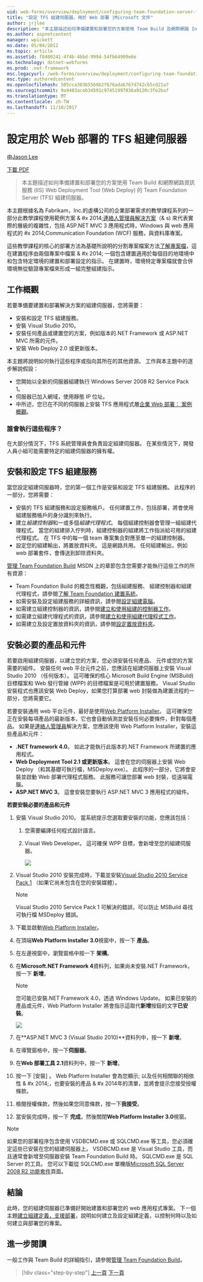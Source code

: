 ```yaml
---
uid: web-forms/overview/deployment/configuring-team-foundation-server-for-web-deployment/configuring-a-tfs-build-server-for-web-deployment
title: "設定 TFS 組建伺服器，用於 Web 部署 |Microsoft 文件"
author: jrjlee
description: "本主題描述如何準備建置和部署您的方案使用 Team Build 及網際網路 Informat Team Foundation Server (TFS) 組建伺服器..."
ms.author: aspnetcontent
manager: wpickett
ms.date: 05/04/2012
ms.topic: article
ms.assetid: f8400241-4f4b-4bbd-9994-54fb64909e6e
ms.technology: dotnet-webforms
ms.prod: .net-framework
msc.legacyurl: /web-forms/overview/deployment/configuring-team-foundation-server-for-web-deployment/configuring-a-tfs-build-server-for-web-deployment
msc.type: authoredcontent
ms.openlocfilehash: 505cca303b5569b2f676adab767d742cb5cd21a7
ms.sourcegitcommit: 9a9483aceb34591c97451997036a9120c3fe2baf
ms.translationtype: MT
ms.contentlocale: zh-TW
ms.lasthandoff: 11/10/2017
---
```

<a name="configuring-a-tfs-build-server-for-web-deployment"></a>設定用於 Web 部署的 TFS 組建伺服器
====================
由[Jason Lee](https://github.com/jrjlee)

[下載 PDF](https://msdnshared.blob.core.windows.net/media/MSDNBlogsFS/prod.evol.blogs.msdn.com/CommunityServer.Blogs.Components.WeblogFiles/00/00/00/63/56/8130.DeployingWebAppsInEnterpriseScenarios.pdf)

> 本主題描述如何準備建置和部署您的方案使用 Team Build 和網際網路資訊服務 (IIS) Web Deployment Tool (Web Deploy) 的 Team Foundation Server (TFS) 組建伺服器。


本主題根據名為 Fabrikam，Inc.的虛構公司的企業部署需求的教學課程系列的一部分此教學課程使用範例方案 & #x 2014;[連絡人管理員解決方案](../web-deployment-in-the-enterprise/the-contact-manager-solution.md)（& s) 來代表實際的層級的複雜性，包括 ASP.NET MVC 3 應用程式時，Windows 與 web 應用程式的 #x 2014;Communication Foundation (WCF) 服務，與資料庫專案。

這些教學課程的核心的部署方法為基礎所說明的分割專案檔案方法[了解專案檔](../web-deployment-in-the-enterprise/understanding-the-project-file.md)，這在建置程序由兩個專案中檔案 & #x 2014; 一個包含建置適用於每個目的地環境中和包含特定環境的建置和部署設定的指示。 在建置時，環境特定專案檔就會合併環境無從驗證專案檔來形成一組完整組建指示。

## <a name="task-overview"></a>工作概觀

若要準備要建置和部署解決方案的組建伺服器，您將需要：

- 安裝和設定 TFS 組建服務。
- 安裝 Visual Studio 2010。
- 安裝任何產品或建置您的方案，例如版本的.NET Framework 或 ASP.NET MVC 所需的元件。
- 安裝 Web Deploy 2.0 或更新版本。

本主題將說明如何執行這些程序或指向其所在的其他資源。 工作與本主題中的逐步解說假設：

- 您開始以全新的伺服器組建執行 Windows Server 2008 R2 Service Pack 1。
- 伺服器已加入網域，使用靜態 IP 位址。
- 中所述，您已在不同的伺服器上安裝 TFS 應用程式層[企業 Web 部署： 案例概觀](../deploying-web-applications-in-enterprise-scenarios/enterprise-web-deployment-scenario-overview.md)。

### <a name="who-performs-these-procedures"></a>誰會執行這些程序？

在大部分情況下，TFS 系統管理員會負責設定組建伺服器。 在某些情況下，開發人員小組可能需要特定的組建伺服器的擁有權。

## <a name="install-and-configure-the-tfs-build-service"></a>安裝和設定 TFS 組建服務

當您設定組建伺服器時，您的第一個工作是安裝和設定 TFS 組建服務。 此程序的一部分，您將需要：

- 安裝的 TFS 組建服務和設定服務帳戶。 任何建置工作，包括部署，將會使用組建服務帳戶的身分識別來執行。
- 建立*組建控制器*和一或多個*組建代理程式*。 每個組建控制器會管理一組組建代理程式。 當您的組建排入佇列時，組建控制器的組建將工作指派給可用的組建代理程式。 在 TFS 中的每一個 team 專案集合對應至單一的組建控制器。
- 設定您的組建輸出，將置放資料夾。 這是網路共用。 任何組建輸出，例如 web 部署套件，會傳送到卸除資料夾。

[管理 Team Foundation Build](https://msdn.microsoft.com/en-us/library/ms252495.aspx) MSDN 上的章節包含您需要才能執行這些工作的所有資源：

- Team Foundation Build 的概念性概觀，包括組建服務、 組建控制器和組建代理程式，請參閱[了解 Team Foundation 建置系統](https://msdn.microsoft.com/en-us/library/dd793166.aspx)。
- 如需安裝及設定組建服務的詳細資訊，請參閱[設定組建電腦](https://msdn.microsoft.com/en-us/library/ms181712.aspx)。
- 如需建立組建控制器的資訊，請參閱[建立和使用組建的控制器工作](https://msdn.microsoft.com/en-us/library/ee330987.aspx)。
- 如需建立組建代理程式的資訊，請參閱[建立和使用組建代理程式工作](https://msdn.microsoft.com/en-us/library/bb399135.aspx)。
- 如需建立及設定置放資料夾的資訊，請參閱[設定置放資料夾](https://msdn.microsoft.com/en-us/library/bb778394.aspx)。

## <a name="install-required-products-and-components"></a>安裝必要的產品和元件

若要啟用組建伺服器，以建立您的方案，您必須安裝任何產品、 元件或您的方案需要的組件。 安裝任何 web 平台元件之前，您應該在組建伺服器上安裝 Visual Studio 2010 （任何版本）。 這可確保的核心 Microsoft Build Engine (MSBuild) 目標檔案和 Web 發行管線 (WPP) 的目標檔案是可用於建置服務。 Visual Studio 安裝程式也應該安裝 Web Deploy，如果您打算部署 web 封裝做為建置流程的一部分，您將需要它。

若要安裝通用 web 平台元件，最好是使用[Web Platform Installer](https://go.microsoft.com/?linkid=9805118)。 這可確保您正在安裝每項產品的最新版本，它也會自動偵測並安裝任何必要條件，針對每個產品。 如果是[連絡人管理員](../web-deployment-in-the-enterprise/the-contact-manager-solution.md)解決方案，您應該使用 Web Platform Installer，安裝這些產品和元件：

- **.NET framework 4.0**。 如此才能執行此版本的.NET Framework 所建置的應用程式。
- **Web Deployment Tool 2.1 或更新版本**。 這會在您的伺服器上安裝 Web Deploy （和其基礎可執行檔，MSDeploy.exe）。 此程序的一部分，它將會安裝並啟動 Web 部署代理程式服務。 此服務可讓您部署 web 封裝，從遠端電腦。
- **ASP.NET MVC 3**。 這會安裝您要執行 ASP.NET MVC 3 應用程式的組件。

**若要安裝必要的產品和元件**

1. 安裝 Visual Studio 2010。 當系統提示您選取要安裝的功能，您應該包括：

    1. 您需要編譯任何程式設計語言。
    2. Visual Web Developer。 這可確保 WPP 目標，會新增至您的組建伺服器。

        ![](configuring-a-tfs-build-server-for-web-deployment/_static/image1.png)
2. Visual Studio 2010 安裝完成時，下載並安裝[Visual Studio 2010 Service Pack 1](https://go.microsoft.com/?linkid=9805133) （如果它尚未包含在您的安裝媒體）。

    > [!NOTE]
    > Visual Studio 2010 Service Pack 1 可解決的錯誤，可以防止 MSBuild 尋找可執行檔 MSDeploy 錯誤。
3. 下載並啟動[Web Platform Installer](https://go.microsoft.com/?linkid=9805118)。
4. 在頂端**Web Platform Installer 3.0**視窗中，按一下 **產品**。
5. 在左邊視窗中，瀏覽窗格中按一下 **架構**。
6. 在**Microsoft.NET Framework 4**資料列，如果尚未安裝.NET Framework，按一下 **新增**。

    > [!NOTE]
    > 您可能已安裝.NET Framework 4.0，透過 Windows Update。 如果已安裝的產品或元件，Web Platform Installer 將會指示這取代**新增**按鈕的文字**已安裝**。

    ![](configuring-a-tfs-build-server-for-web-deployment/_static/image2.png)
7. 在**ASP.NET MVC 3 (Visual Studio 2010)**資料列中，按一下 **新增**。
8. 在導覽窗格中，按一下**伺服器**。
9. 在**Web 部署工具 2.1**資料列中，按一下 **新增**。
10. 按一下 [安裝] 。 Web Platform Installer 會為您顯示; 以及任何相關聯的相依性 & #x 2014;，也要安裝的產品 & #x 2014年的清單，並將會提示您接受授權條款。
11. 檢閱授權條款，然後如果您同意條款，按一下**我接受**。
12. 當安裝完成時，按一下 **完成**，然後關閉**Web Platform Installer 3.0**視窗。

> [!NOTE]
> 如果您的部署程序包含使用 VSDBCMD.exe 或 SQLCMD.exe 等工具，您必須確定這些已安裝在您的組建伺服器上。 VSDBCMD.exe 是 Visual Studio 工具，而且通常會新增至伺服器安裝 Team Foundation Build 時。 SQLCMD.exe 是 SQL Server 的工具。 您可以下載從 SQLCMD.exe 單機版[Microsoft SQL Server 2008 R2 功能套件](https://go.microsoft.com/?linkid=9805134)頁面。


## <a name="conclusion"></a>結論

此時，您的組建伺服器已準備好開始建置和部署您的 web 應用程式專案。 下一個主題[建立組建定義，支援部署](creating-a-build-definition-that-supports-deployment.md)，說明如何建立及設定組建定義，以控制何時以及如何建立與部署您的專案。

## <a name="further-reading"></a>進一步閱讀

一般工作與 Team Build 的詳細指引，請參閱[管理 Team Foundation Build](https://msdn.microsoft.com/en-us/library/ms252495.aspx)。

>[!div class="step-by-step"]
[上一頁](adding-content-to-source-control.md)
[下一頁](creating-a-build-definition-that-supports-deployment.md)
